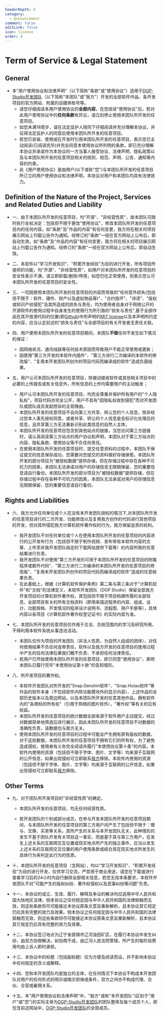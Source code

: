 ```yaml
---
headerDepth: 0
category:
  - Announcement
comment: false
editLink: false
icon: license
order: 4
---
```


# Term of Service & Legal Statement

## General
 - 本"用户使用协议和法律声明"（以下简称"条款"或"使用协议"）适用于[DGP-Studio开发团队](https://github.com/DGP-Studio)（以下简称"本团队"或"我方"）开发的全部软件作品、各开发项目的官方网站、附属的自媒体账号等。
     - 请您仔细阅读本用户使用协议的**全部内容**，在您阅读"使用协议"后，若对此用户使用协议中的**任何条款**有异议，请立刻停止使用本团队所开发的任意项目。
     - 如您未满18周岁，请在法定监护人陪同下仔细阅读并充分理解本协议，并征得法定监护人的同意后使用本团队所开发的任意项目。
     - 若您已安装、使用或在开发时引用本团队所开发的任意项目，表示您已主动阅读(已阅读完毕)并完全同意本使用协议所列明的条款，即已充分理解本协议并承诺作为本协议的一方当事人接受协议、法律声明、隐私政策以及与本团队所开发的任意项目相关的规则、规范、声明、公告、通知等内容的约束。
     - 此《用户使用协议》是由用户(以下或称"您")与本团队所开发的任意项目所订立的用户使用协议和法律声明，本协议对用户和本团队均具有法律效力。

## Definition of the Nature of the Project, Services and Related Duties and Liability

 - 一、由于本团队所开发的任意项目，均"开源"、"非经营性质"，故本团队可随时执行全权决定：包括但不限于更改"使用协议"，修改本团队所开发的任意项目内的任何内容。如"条款"及"作品的内容"有任何变更，我方将在相关的项目展示网站上刊载公告作为通知。经修订的"条款"一经在官方网站上公布后，即自动生效。如"条款"及"作品的内容"有任何变更，我方将在相关的项目展示网站上刊载公告作为通知。经修订的"条款"一经在官方网站上公布后，即自动生效。


 - 二、本软件以"学习开发知识"、"积累开发经验"为目的进行开发，所有项目所提供的功能，均"开源"、"非经营性质"，如用户对本团队所开发的任意项目的安全性表示不满，请立即卸载/删除/停用，如您仍在正常使用，则表示您认可本团队所开发的任意项目的安全性。


 - 三、一切因使用本团队所开发的任意项目的内容而导致的"任何意外损失(包括但不限于：软件、硬件、财产以及虚拟物品等)"、"合约毁坏"、"诽谤"、"版权或知识产权侵犯"及其所造成的损失与责任，均为使用者自身对于网络公开的开源软件的使用过程中自身发生的使用行为所引致的"损失与责任",基于全部作品在其开放源代码的位置(即[Github](https://github.com/DGP-Studio))中所声明的[MIT license](https://github.com/DGP-Studio/Snap.Hutao/blob/main/LICENSE)以及本声明所约定的内容，应当认定前述的"损失与责任"与全部项目的有关开发者无责任关联。


 - 四、用户使用本团队所开发的任意项目期间，本团队**不做**任何不发生如下情况的保证：
     - 因网络状况、通讯线路等任何技术原因而导致用户不能正常使用或更新；
     - 因使用"第三方开发的本软件内插件"、"第三方进行二次编译的本软件的修改版"、"复用本开发团队所创作的项目代码而编译成的软件"造成负面结果。


 - 五、用户认可本团队所开发的任意项目，除被动接收软件或其他相关项目中的必要的上传报告或有关信息外，所有信息的上传均需要用户的主动触发；
    - 用户认可本团队所开发的任意项目，均完全尊重并保护所有用户的"个人隐私权"，项目代码亦完全公开，用户不具有"因隐私权收到侵犯"而对开发团队或团队成员发起控诉的主观理由。
    - 本团队所开发的任意项目不会向第三方共享、转让您的个人信息，除非经过您本人事先授权同意，或者共享、转让的个人信息是去标识化处理后的信息，且共享第三方无法重新识别此类信息的自然人主体。
    - 本团队所开发的任意项目包含到其他站点的链接，当您访问第三方链接时，请认真阅读第三方站点的用户协议和声明，本团队对于第三方站点的内容、隐私条款、使用协议等不负任何责任。
    - 在使用本团队所开发的任意项目时，提交任意资料的过程中，本团队不保证提交的信息保存成功，您需要对您提交的资料做好存储保管。本团队所开发的部分项目为"被授权数据"提供存储，但在存储过程中存在各种不可抗力的因素，本团队无法承诺对用户的存储信息无限期保留，您的重要信息请自行备份。本团队所开发的部分项目为"被授权数据"提供存储，但在存储过程中存在各种不可抗力的因素，本团队无法承诺对用户的存储信息无限期保留，您的重要信息请自行备份。

## Rights and Liabilities

 - 六、我方允许任何单位或个人在没有本开发团队授权的情况下,对本团队所开发的任意项目进行的二次开发、功能修改以及复用我方创作的代码进行其他项目的开发，但对其所侵犯我方计算机软件著作权的行为，我方保留追责的权利。
     - 我开发团队不对任何单位或个人在使用本团队所开发的任意项目的内容进行的公开发布行为（包括但不限于制作视频、发布带有本软件内容的文章、上传至非我开发团队指定的下载网站提供下载等）的内容所致的任意结果进行负责。
     - 我开发团队不对使用"第三方开发的可用于本团队所开发的任意项目的附属程序或额外代码"、"第三方进行二次编译的本团队所开发的任意项目的修改版"、"复用本开发团队所创作的项目代码而编译成的软件"造成的任意结果负责。
     - 在此基础上，根据《计算机软件保护条例》第二条与第三条对于"计算机软件"和"文档"的法律定义，本软件开发团队（DGP Studio）保留全部我方开发项目的计算机软件著作权，其包括但不限于项目构建所需的全部信息、全部项目有关的所有文档资料（即用来描述程序的内容、组成、设计、功能规格、开发情况的程序设计说明书、流程图、用户手册等），具体内容以各项目《计算机软件著作权登记证书》的实际内容为准。


 - 七、本团队所开发的任意项目仅作用于合法、合规范围内的学习及研究所用，不得利用本软件系统从事违法活动。
     - 本团队仅作为项目的开发团队（非法人性质，为自然人组成的团体），对任何使用结果不负任何连带责任，软件以及我方开发的任意项目的使用过程中产生的任何法律后果我们概不负责、不承担任何法律责任。
     - 若用户已开始使用本团队所开发的任意项目，即已同意"使用协议"，表明本团队已履行完毕"本使用协议第十款"的告知情形。


 - 八、所开发项目的著作权。
     - 本软件开发团队对所开发的"Snap.Genshin软件"、"Snap.Hutao软件"等作品的软件本身（不包括软件内除功能模块外的显示内容）、上述作品的全部历史版本以及周边网站，以及本团队所开发的任意其他作品，拥有软件内的"各商标的所有权"（引用于网络的图片除外），"著作权"等有关的应有权益。
     - 本团队所开发的任意项目的统计数据全部来源于软件用户主动提交，经过对数据简单地筛选后进行展示，因此本团队所开发的任意项目不对数据的准确性负责，该数据也与我方无关。
     - 使用本团队所开发的任意项目的过程中可能会产生拥有原有版权的数据，对于这些数据，本团队所开发的任意项目不拥有它们的所有权，为了避免造成侵权，使用者有义务完全阅读并履行"本使用协议第十条"的内容。本软件内使用的资源（包括但不限于字体、图片、文字等）均来源于互联网的公开信息，如果出现侵权可立即联系[我方](https://github.com/DGP-Studio)移除。本软件内使用的资源（包括但不限于字体、图片、文字等）均来源于互联网的公开信息，如果出现侵权可立即联系[我方](https://github.com/DGP-Studio)移除。

## Other Terms

 - 九、对于团队所开发项目的"非经营性质"的确定。

     - 本团队所开发的任意项目，均无任何经营性质。

     - 若开发团队的个别或部分成员，在参与开发本团队所开发的任意项目期间，与本团队所开发的任意项目的第三方用户间产生了包括但不限于：赠与、交换、买卖等关系，其所产生的关系与本开发团队无关，此种情形的发生不基于团队开发有关项目这一事实，而是基于其与第三方用户，在发生上述关系的互联网交互位置或现实地点所产生的独立事件，应当以发生上述关系的互联网交互位置的用户使用条款或结合其在现实地点所发生的具体行为来判定此行为的性质。


 - 十、本团队所开发的任意项目（含网站），均以"学习开发知识"、"积累开发经验"为目的进行开发，仅供学习交流，严禁用于商业用途，请您在下载或进行查看学习后的24小时内自行删除全部相关信息，若您无视本条要求，本软件开发团队不对"可能产生的版权纠纷、著作权侵权以及民事纠纷等问题"负责。

 - 十一、本协议的成立、生效、履行、解释及争议的解决均应适用中华人民共和国大陆地区法律。倘本协议之任何规定因与中华人民共和国的法律抵触而无效，则这些条款将尽可能接近本协议原条文意旨重新解析，且本协议其它规定仍应具有完整的效力及效果。倘本协议之任何规定因与中华人民共和国的法律抵触而无效，则这些条款将尽可能接近本协议原条文意旨重新解析，且本协议其它规定仍应具有完整的效力及效果。

 - 十二、本协议签订地点为辽宁省盘锦市辽河油田矿区，在履行本协议中发生纠纷，由双方协商解决，如协商不成，由辽河人民法院管辖，所产生的每阶段费用均由上诉人即时承担。

 - 十三、本协议中的标题（包括副标题）仅为方便及阅读而设，并不影响本协议中任何规定的含义或解释。

 - 十四、您和本开发团队均是独立的主体，在任何情况下本协议不构成本开发团队对用户的任何形式的明示或暗示担保或条件，双方之间亦不构成代理、合伙、合营或雇佣关系。

 - 十五、本"用户使用协议和法律声明"中，"我方"或称"本开发团队"(区别于"用户"或"您")的实际主体为[DGP-Studio开发团队](https://github.com/DGP-Studio)的团队整体及每个成员个人，即包含前述网站中，[DGP-Studio开发团队](https://github.com/DGP-Studio)的全部成员。
 
